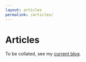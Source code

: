```yaml
---
layout: articles
permalink: /articles/
---
```


# Articles

To be collated, see my [current blog](http://david.darn.es/blog/).